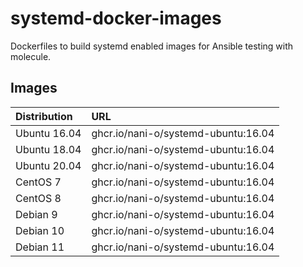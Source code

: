 # systemd-docker-images
Dockerfiles to build systemd enabled images for Ansible testing with molecule.

## Images

| Distribution | URL                                 |
| :----------- | :---------------------------------- |
| Ubuntu 16.04 | ghcr.io/nani-o/systemd-ubuntu:16.04 |
| Ubuntu 18.04 | ghcr.io/nani-o/systemd-ubuntu:16.04 |
| Ubuntu 20.04 | ghcr.io/nani-o/systemd-ubuntu:16.04 |
| CentOS 7     | ghcr.io/nani-o/systemd-ubuntu:16.04 |
| CentOS 8     | ghcr.io/nani-o/systemd-ubuntu:16.04 |
| Debian 9     | ghcr.io/nani-o/systemd-ubuntu:16.04 |
| Debian 10    | ghcr.io/nani-o/systemd-ubuntu:16.04 |
| Debian 11    | ghcr.io/nani-o/systemd-ubuntu:16.04 |
